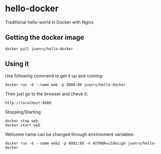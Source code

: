 # hello-docker
Traditional hello-world in Docker with Nginx

## Getting the docker image
    docker pull juanru/hello-docker

## Using it

Use following command to get it up and running:

    docker run -d --name web -p 8080:80 juanru/hello-docker

Then just go to the browser and check it:

    http://localhost:8080


Stopping/Starting

    docker stop web
    docker start web

Welcome name can be changed through environment variables:

    docker run -d --name web2 -p 8081:80 -e AUTHOR=itdesign juanru/hello-docker